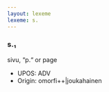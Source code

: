 ```yaml
---
layout: lexeme
lexeme: s.
---
```


###  s.₁

sivu, “p.“ or page
* UPOS:  ADV
* Origin:  omorfi++|joukahainen

